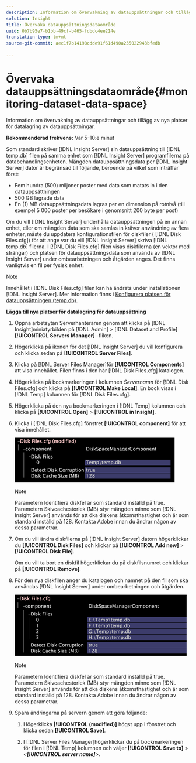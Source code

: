 ```yaml
---
description: Information om övervakning av datauppsättningar och tillägg av nya platser för datalagring av datauppsättningar.
solution: Insight
title: Övervaka datauppsättningsdataområde
uuid: 0b7b95e7-b1bb-49cf-b465-fdbdc4ee214e
translation-type: tm+mt
source-git-commit: aec1f7b14198cdde91f61d490a235022943bfedb

---
```



# Övervaka datauppsättningsdataområde{#monitoring-dataset-data-space}

Information om övervakning av datauppsättningar och tillägg av nya platser för datalagring av datauppsättningar.

**Rekommenderad frekvens:** Var 5-10:e minut

Som standard skriver [!DNL Insight Server] sin datauppsättning till [!DNL temp.db] filen på samma enhet som [!DNL Insight Server] programfilerna på databehandlingsenheten. Mängden datauppsättningsdata per [!DNL Insight Server] dator är begränsad till följande, beroende på vilket som inträffar först:

* Fem hundra (500) miljoner poster med data som matats in i den datauppsättningen
* 500 GB lagrade data
* En (1) MB datauppsättningsdata lagras per en dimension på rotnivå (till exempel 5 000 poster per besökare i genomsnitt 200 byte per post)

Om du vill [!DNL Insight Server] underhålla datauppsättningen på en annan enhet, eller om mängden data som ska samlas in kräver användning av flera enheter, måste du uppdatera konfigurationsfilen för diskfiler ( [!DNL Disk Files.cfg]) för att ange var du vill [!DNL Insight Server] skriva [!DNL temp.db] filerna. I [!DNL Disk Files.cfg] filen visas diskfilerna (en vektor med strängar) och platsen för datauppsättningsdata som används av [!DNL Insight Server] under ombearbetningen och åtgärden anges. Det finns vanligtvis en fil per fysisk enhet.

>[!NOTE]
>
>Innehållet i [!DNL Disk Files.cfg] filen kan ha ändrats under installationen [!DNL Insight Server]. Mer information finns i [Konfigurera platsen för datauppsättningen (temp.db)](../../../../home/c-inst-svr/c-install-ins-svr/t-install-proc-inst-svr-dpu/t-cfg-loc-dtst.md#task-f645eefecb154e679acbb480a07c1f0e).

**Lägga till nya platser för datalagring för datauppsättning**

1. Öppna arbetsytan Serverhanteraren genom att klicka på [!DNL Insight]miniatyrbilden på [!DNL Admin] > [!DNL Dataset and Profile] **[!UICONTROL Servers Manager]** -fliken.
1. Högerklicka på ikonen för det [!DNL Insight Server] du vill konfigurera och klicka sedan på **[!UICONTROL Server Files]**.
1. Klicka på [!DNL Server Files Manager]för **[!UICONTROL Components]** att visa innehållet. Filen finns i den här [!DNL Disk Files.cfg] katalogen.
1. Högerklicka på bockmarkeringen i kolumnen *Servernamn* för [!DNL Disk Files.cfg] och klicka på **[!UICONTROL Make Local]**. En bock visas i [!DNL Temp] kolumnen för [!DNL Disk Files.cfg].
1. Högerklicka på den nya bockmarkeringen i [!DNL Temp] kolumnen och klicka på **[!UICONTROL Open]** > **[!UICONTROL in Insight]**.
1. Klicka i [!DNL Disk Files.cfg] fönstret **[!UICONTROL component]** för att visa innehållet.

   ![Steginformation](assets/cfg_diskfiles_examplevalues.png)

   >[!NOTE]
   >
   >Parametern Identifiera diskfel är som standard inställd på true. Parametern Skivcachestorlek (MB) styr mängden minne som [!DNL Insight Server] används för att öka diskens åtkomsthastighet och är som standard inställd på 128. Kontakta Adobe innan du ändrar någon av dessa parametrar.

1. Om du vill ändra diskfilerna på [!DNL Insight Server] datorn högerklickar du **[!UICONTROL Disk Files]** och klickar på **[!UICONTROL Add new]** > **[!UICONTROL Disk File]**.

   Om du vill ta bort en diskfil högerklickar du på diskfilsnumret och klickar på **[!UICONTROL Remove]**.

1. För den nya diskfilen anger du katalogen och namnet på den fil som ska användas [!DNL Insight Server] under ombearbetningen och åtgärden.

   ![Steginformation](assets/cfg_diskfiles_exampleNewValues.png)

   >[!NOTE]
   >
   >Parametern Identifiera diskfel är som standard inställd på true. Parametern Skivcachestorlek (MB) styr mängden minne som [!DNL Insight Server] används för att öka diskens åtkomsthastighet och är som standard inställd på 128. Kontakta Adobe innan du ändrar någon av dessa parametrar.

1. Spara ändringarna på servern genom att göra följande:

   1. Högerklicka **[!UICONTROL (modified)]** högst upp i fönstret och klicka sedan **[!UICONTROL Save]**.

   1. I [!DNL Server Files Manager]högerklickar du på bockmarkeringen för filen i [!DNL Temp] kolumnen och väljer **[!UICONTROL Save to]** > *&lt;**[!UICONTROL server name]**>*.

